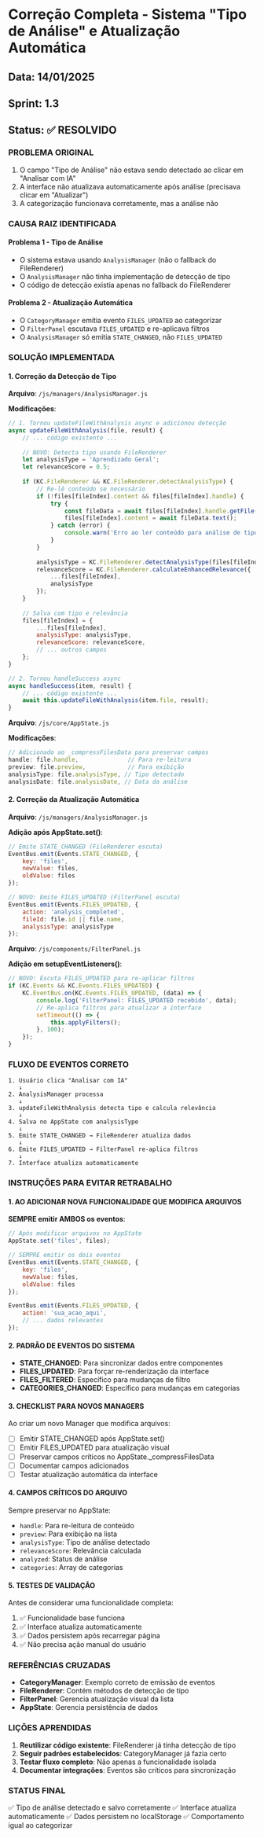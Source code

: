 # Correção Completa - Sistema "Tipo de Análise" e Atualização Automática
## Data: 14/01/2025
## Sprint: 1.3
## Status: ✅ RESOLVIDO

### PROBLEMA ORIGINAL
1. O campo "Tipo de Análise" não estava sendo detectado ao clicar em "Analisar com IA"
2. A interface não atualizava automaticamente após análise (precisava clicar em "Atualizar")
3. A categorização funcionava corretamente, mas a análise não

### CAUSA RAIZ IDENTIFICADA

#### Problema 1 - Tipo de Análise
- O sistema estava usando `AnalysisManager` (não o fallback do FileRenderer)
- O `AnalysisManager` não tinha implementação de detecção de tipo
- O código de detecção existia apenas no fallback do FileRenderer

#### Problema 2 - Atualização Automática
- O `CategoryManager` emitia evento `FILES_UPDATED` ao categorizar
- O `FilterPanel` escutava `FILES_UPDATED` e re-aplicava filtros
- O `AnalysisManager` só emitia `STATE_CHANGED`, não `FILES_UPDATED`

### SOLUÇÃO IMPLEMENTADA

#### 1. Correção da Detecção de Tipo

**Arquivo**: `/js/managers/AnalysisManager.js`

**Modificações**:
```javascript
// 1. Tornou updateFileWithAnalysis async e adicionou detecção
async updateFileWithAnalysis(file, result) {
    // ... código existente ...
    
    // NOVO: Detecta tipo usando FileRenderer
    let analysisType = 'Aprendizado Geral';
    let relevanceScore = 0.5;
    
    if (KC.FileRenderer && KC.FileRenderer.detectAnalysisType) {
        // Re-lê conteúdo se necessário
        if (!files[fileIndex].content && files[fileIndex].handle) {
            try {
                const fileData = await files[fileIndex].handle.getFile();
                files[fileIndex].content = await fileData.text();
            } catch (error) {
                console.warn('Erro ao ler conteúdo para análise de tipo:', error);
            }
        }
        
        analysisType = KC.FileRenderer.detectAnalysisType(files[fileIndex]);
        relevanceScore = KC.FileRenderer.calculateEnhancedRelevance({
            ...files[fileIndex],
            analysisType
        });
    }
    
    // Salva com tipo e relevância
    files[fileIndex] = {
        ...files[fileIndex],
        analysisType: analysisType,
        relevanceScore: relevanceScore,
        // ... outros campos
    };
}

// 2. Tornou handleSuccess async
async handleSuccess(item, result) {
    // ... código existente ...
    await this.updateFileWithAnalysis(item.file, result);
}
```

**Arquivo**: `/js/core/AppState.js`

**Modificações**:
```javascript
// Adicionado ao _compressFilesData para preservar campos
handle: file.handle,              // Para re-leitura
preview: file.preview,            // Para exibição
analysisType: file.analysisType, // Tipo detectado
analysisDate: file.analysisDate, // Data da análise
```

#### 2. Correção da Atualização Automática

**Arquivo**: `/js/managers/AnalysisManager.js`

**Adição após AppState.set()**:
```javascript
// Emite STATE_CHANGED (FileRenderer escuta)
EventBus.emit(Events.STATE_CHANGED, {
    key: 'files',
    newValue: files,
    oldValue: files
});

// NOVO: Emite FILES_UPDATED (FilterPanel escuta)
EventBus.emit(Events.FILES_UPDATED, {
    action: 'analysis_completed',
    fileId: file.id || file.name,
    analysisType: analysisType
});
```

**Arquivo**: `/js/components/FilterPanel.js`

**Adição em setupEventListeners()**:
```javascript
// NOVO: Escuta FILES_UPDATED para re-aplicar filtros
if (KC.Events && KC.Events.FILES_UPDATED) {
    KC.EventBus.on(KC.Events.FILES_UPDATED, (data) => {
        console.log('FilterPanel: FILES_UPDATED recebido', data);
        // Re-aplica filtros para atualizar a interface
        setTimeout(() => {
            this.applyFilters();
        }, 100);
    });
}
```

### FLUXO DE EVENTOS CORRETO

```
1. Usuário clica "Analisar com IA"
   ↓
2. AnalysisManager processa
   ↓
3. updateFileWithAnalysis detecta tipo e calcula relevância
   ↓
4. Salva no AppState com analysisType
   ↓
5. Emite STATE_CHANGED → FileRenderer atualiza dados
   ↓
6. Emite FILES_UPDATED → FilterPanel re-aplica filtros
   ↓
7. Interface atualiza automaticamente
```

### INSTRUÇÕES PARA EVITAR RETRABALHO

#### 1. AO ADICIONAR NOVA FUNCIONALIDADE QUE MODIFICA ARQUIVOS

**SEMPRE emitir AMBOS os eventos**:
```javascript
// Após modificar arquivos no AppState
AppState.set('files', files);

// SEMPRE emitir os dois eventos
EventBus.emit(Events.STATE_CHANGED, {
    key: 'files',
    newValue: files,
    oldValue: files
});

EventBus.emit(Events.FILES_UPDATED, {
    action: 'sua_acao_aqui',
    // ... dados relevantes
});
```

#### 2. PADRÃO DE EVENTOS DO SISTEMA

- **STATE_CHANGED**: Para sincronizar dados entre componentes
- **FILES_UPDATED**: Para forçar re-renderização da interface
- **FILES_FILTERED**: Específico para mudanças de filtro
- **CATEGORIES_CHANGED**: Específico para mudanças em categorias

#### 3. CHECKLIST PARA NOVOS MANAGERS

Ao criar um novo Manager que modifica arquivos:

- [ ] Emitir STATE_CHANGED após AppState.set()
- [ ] Emitir FILES_UPDATED para atualização visual
- [ ] Preservar campos críticos no AppState._compressFilesData
- [ ] Documentar campos adicionados
- [ ] Testar atualização automática da interface

#### 4. CAMPOS CRÍTICOS DO ARQUIVO

Sempre preservar no AppState:
- `handle`: Para re-leitura de conteúdo
- `preview`: Para exibição na lista
- `analysisType`: Tipo de análise detectado
- `relevanceScore`: Relevância calculada
- `analyzed`: Status de análise
- `categories`: Array de categorias

#### 5. TESTES DE VALIDAÇÃO

Antes de considerar uma funcionalidade completa:
1. ✅ Funcionalidade base funciona
2. ✅ Interface atualiza automaticamente
3. ✅ Dados persistem após recarregar página
4. ✅ Não precisa ação manual do usuário

### REFERÊNCIAS CRUZADAS

- **CategoryManager**: Exemplo correto de emissão de eventos
- **FileRenderer**: Contém métodos de detecção de tipo
- **FilterPanel**: Gerencia atualização visual da lista
- **AppState**: Gerencia persistência de dados

### LIÇÕES APRENDIDAS

1. **Reutilizar código existente**: FileRenderer já tinha detecção de tipo
2. **Seguir padrões estabelecidos**: CategoryManager já fazia certo
3. **Testar fluxo completo**: Não apenas a funcionalidade isolada
4. **Documentar integrações**: Eventos são críticos para sincronização

### STATUS FINAL

✅ Tipo de análise detectado e salvo corretamente
✅ Interface atualiza automaticamente
✅ Dados persistem no localStorage
✅ Comportamento igual ao categorizar